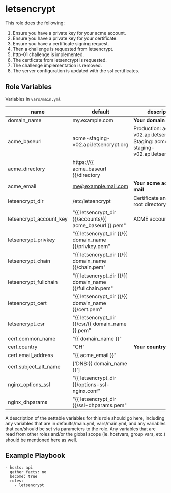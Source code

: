letsencrypt
=========

This role does the following:

1. Ensure you have a private key for your acme account.
2. Ensure you have a private key for your certificate.
3. Ensure you have a certificate signing request.
4. Then a challenge is requested from letsencrypt.
5. http-01 challenge is implemented.
6. The certficate from letsencrypt is requested.
7. The challenge implementation is removed.
8. The server configuration is updated with the ssl certificates.

Role Variables
--------------

Variables in `vars/main.yml`

| name                    | default                                                 | description                        |
|-------------------------|---------------------------------------------------------|------------------------------------|
| domain_name             | my.example.com                                          | **Your domain**                    |
| acme_baseurl            | acme-staging-v02.api.letsencrypt.org                    | Production: acme-v02.api.letsencrypt.org </br> Staging: acme-staging-v02.api.letsencrypt.org |
| acme_directory          | https://{{ acme_baseurl }}/directory                    |                                    |
| acme_email              | me@example.mail.com                                     | **Your acme account mail**         |
| letsencrypt_dir         | /etc/letsencrypt                                        | Certificate and key root directory |
| letsencrypt_account_key | "{{ letsencrypt_dir }}/accounts/{{ acme_baseurl }}.pem" | ACME account key                   |
| letsencrypt_privkey     | "{{ letsencrypt_dir }}/{{ domain_name }}/privkey.pem"   |                                    |
| letsencrypt_chain       | "{{ letsencrypt_dir }}/{{ domain_name }}/chain.pem"     |                                    |
| letsencrypt_fullchain   | "{{ letsencrypt_dir }}/{{ domain_name }}/fullchain.pem" |                                    |
| letsencrypt_cert        | "{{ letsencrypt_dir }}/{{ domain_name }}/cert.pem"      |                                    |
| letsencrypt_csr         | "{{ letsencrypt_dir }}/csr/{{ domain_name }}.pem"       |                                    |
| cert.common_name        | "{{ domain_name }}"                                     |                                    |
| cert.country            | "CH"                                                    | **Your country**                   |
| cert.email_address      | "{{ acme_email }}"                                      |                                    |
| cert.subject_alt_name   | ['DNS:{{ domain_name }}']                               |                                    |
| nginx_options_ssl       | "{{ letsencrypt_dir }}/options-ssl-nginx.conf"          |                                    |
| nginx_dhparams          | "{{ letsencrypt_dir }}/ssl-dhparams.pem"                |                                    |


A description of the settable variables for this role should go here, including any variables that are in defaults/main.yml, vars/main.yml, and any variables that can/should be set via parameters to the role. Any variables that are read from other roles and/or the global scope (ie. hostvars, group vars, etc.) should be mentioned here as well.

Example Playbook
----------------

    - hosts: api
      gather_facts: no
      become: true
      roles:
        - letsencrypt
